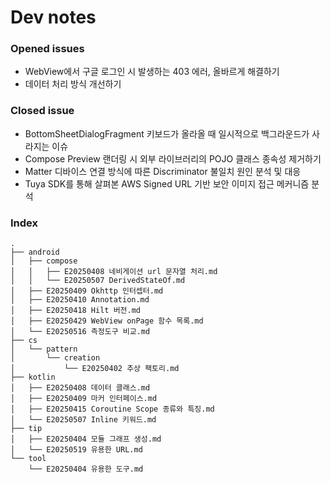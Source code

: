 # Dev notes    
### Opened issues
- WebView에서 구글 로그인 시 발생하는 403 에러, 올바르게 해결하기
- 데이터 처리 방식 개선하기

### Closed issue
- BottomSheetDialogFragment 키보드가 올라올 때 일시적으로 백그라운드가 사라지는 이슈
- Compose Preview 랜더링 시 외부 라이브러리의 POJO 클래스 종속성 제거하기
- Matter 디바이스 연결 방식에 따른 Discriminator 불일치 원인 분석 및 대응
- Tuya SDK를 통해 살펴본 AWS Signed URL 기반 보안 이미지 접근 메커니즘 분석
### Index
    .
    ├── android
    │   ├── compose
    │   │   ├── E20250408 네비게이션 url 문자열 처리.md
    │   │   └── E20250507 DerivedStateOf.md
    │   ├── E20250409 Okhttp 인터셉터.md
    │   ├── E20250410 Annotation.md
    │   ├── E20250418 Hilt 버전.md
    │   ├── E20250429 WebView onPage 함수 목록.md
    │   └── E20250516 측정도구 비교.md
    ├── cs
    │   └── pattern
    │       └── creation
    │           └── E20250402 추상 팩토리.md
    ├── kotlin
    │   ├── E20250408 데이터 클래스.md
    │   ├── E20250409 마커 인터페이스.md
    │   ├── E20250415 Coroutine Scope 종류와 특징.md
    │   └── E20250507 Inline 키워드.md
    ├── tip
    │   ├── E20250404 모듈 그래프 생성.md
    │   └── E20250519 유용한 URL.md
    └── tool
        └── E20250404 유용한 도구.md
